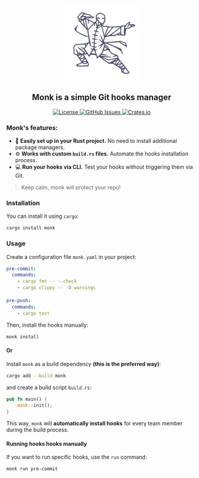 <p align="center">
  <a href="https://github.com/daynin/fundoc">
    <img src="./logo.png" height="200px"/>
  </a>
</p>

<h2 align="center">
    Monk is a simple Git hooks manager
</h2>

<p align="center">
  <a href="https://travis-ci.org/daynin/fundoc">
  <a href="https://github.com/daynin/fundoc/blob/master/LICENSE">
    <img alt="License" src="https://img.shields.io/badge/license-MIT-blue.svg">
  </a>
  <a href="https://github.com/daynin/monk/issues">
    <img alt="GitHub Issues" src="https://img.shields.io/github/issues/daynin/monk.svg">
  </a>
  <a href="https://crates.io/crates/monk">
    <img alt="Crates.io" src="https://img.shields.io/crates/v/monk.svg">
  </a>
</p>

### Monk's features:

- 🦀 **Easily set up in your Rust project.** No need to install additional package managers.
- ⚙️ **Works with custom `build.rs` files.** Automate the hooks installation process.
- 💻 **Run your hooks via CLI.** Test your hooks without triggering them via Git.

> Keep calm, monk will protect your repo!

### Installation

You can install it using `cargo`:

```sh
cargo install monk
```


### Usage

Create a configuration file `monk.yaml` in your project:

```yaml
pre-commit:
  commands:
    - cargo fmt -- --check
    - cargo clippy -- -D warnings

pre-push:
  commands:
    - cargo test

```


Then, install the hooks manually:

```sh
monk install
```

#### Or 

Install `monk` as a build dependency **(this is the preferred way)**:

```sh
cargo add --build monk
```

and create a build script `build.rs`:

```rust
pub fn main() {
    monk::init();
}
```

This way, `monk` will **automatically install hooks** for every team member during the build process.

#### Running hooks hooks manually
If you want to run specific hooks, use the `run` command:

```sh
monk run pre-commit
```


